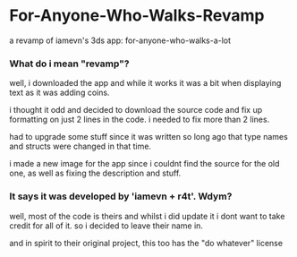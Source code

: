 # For-Anyone-Who-Walks-Revamp
a revamp of iamevn's 3ds app: for-anyone-who-walks-a-lot 

### What do i mean "revamp"?
well, i downloaded the app and while it works it was a bit when displaying text as it was adding coins.

i thought it odd and decided to download the source code and fix up formatting on just 2 lines in the code.
i needed to fix more than 2 lines.

had to upgrade some stuff since it was written so long ago that type names and structs were changed in that time.

i made a new image for the app since i couldnt find the source for the old one, as well as fixing the description and stuff.

### It says it was developed by 'iamevn + r4t'. Wdym?
well, most of the code is theirs and whilst i did update it i dont want to take credit for all of it.
so i decided to leave their name in.

and in spirit to their original project, this too has the "do whatever" license

